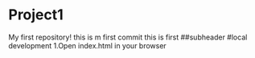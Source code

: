 # Project1
My first repository!
this is m first commit
this is first
##subheader
#local development
1.Open index.html in your browser
